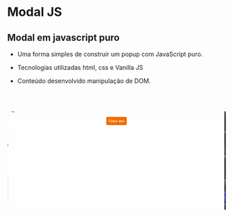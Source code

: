 # Modal JS

## Modal em javascript puro

- Uma forma simples de construir um popup com JavaScript puro.
- Tecnologias utilizadas html, css e Vanilla JS

- Conteúdo desenvolvido manipulação de DOM.

<br><br>

<p align="center">
  <img src="./modal.gif" alt="">
</p>
